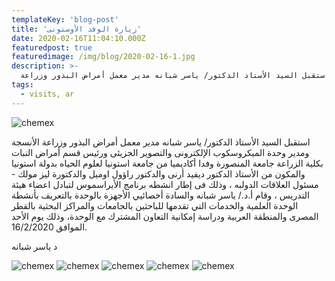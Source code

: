 ```yaml
---
templateKey: 'blog-post'
title: 'زيارة الوفد الأوستونى'
date: 2020-02-16T11:04:10.000Z
featuredpost: true
featuredimage: /img/blog/2020-02-16-1.jpg
description: >-
  استقبل السيد الأستاذ الدكتور/ ياسر شبانه مدير معمل أمراض البذور وزراعة
tags:
  - visits, ar
---
```


![chemex](/img/blog/2020-02-16-2.jpg)

استقبل السيد الأستاذ الدكتور/ ياسر شبانه مدير معمل أمراض البذور وزراعة الأنسجة ومدير وحدة الميكروسكوب الإلكترونى والتصوير الجزيئى ورئيس قسم أمراض النبات بكلية الزراعة جامعة المنصورة وفدا أكاديميا من جامعة استونيا لعلوم الحياه بدولة استونيا والمكون من الأستاذ الدكتور ديفيد أرنى والدكتور راؤول اوميل والدكتورة ليز مولك - مسئول العلاقات الدولبه ، وذلك فى إطار انشطه برنامج الأيراسموس لتبادل اعضاء هيئة التدريس ، وقام أ.د./ ياسر شبانه والسادة أخصائيي الأجهزة بالوحدة بالتعريف بأنشطة الوحدة العلمية والخدمات التي تقدمها للباحثين بالجامعات والمراكز البحثية بالقطر المصرى والمنطقة العربية ودراسة إمكانية التعاون المشترك مع الوحدة، وذلك يوم الأحد الموافق 16/2/2020.

د ياسر شبانه

![chemex](/img/blog/2020-02-16-3.jpg)
![chemex](/img/blog/2020-02-16-4.jpg)
![chemex](/img/blog/2020-02-16-5.jpg)
![chemex](/img/blog/2020-02-16-6.jpg)
![chemex](/img/blog/2020-02-16-7.jpg)
